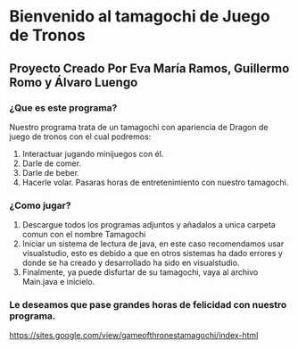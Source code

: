 # Bienvenido al tamagochi de Juego de Tronos 
## Proyecto Creado Por Eva María Ramos, Guillermo Romo y Álvaro Luengo
### ¿Que es este programa?
Nuestro programa trata de un tamagochi con apariencia de Dragon de juego de tronos con el cual podremos: 
1. Interactuar jugando minijuegos con él.
2. Darle de comer.
3. Darle de beber.
4. Hacerle volar.
Pasaras horas de entretenimiento con nuestro tamagochi.
### ¿Como jugar?
1. Descargue todos los programas adjuntos y añadalos a unica carpeta comun con el nombre Tamagochi
2. Iniciar un sistema de lectura de java, en este caso recomendamos usar visualstudio, esto es debido a que en otros sistemas ha dado errores y donde se ha creado y desarrollado ha sido en visualstudio.
3. Finalmente, ya puede disfurtar de su tamagochi, vaya al archivo Main.java e inicielo.
### Le deseamos que pase grandes horas de felicidad con nuestro programa.


https://sites.google.com/view/gameofthronestamagochi/index-html
